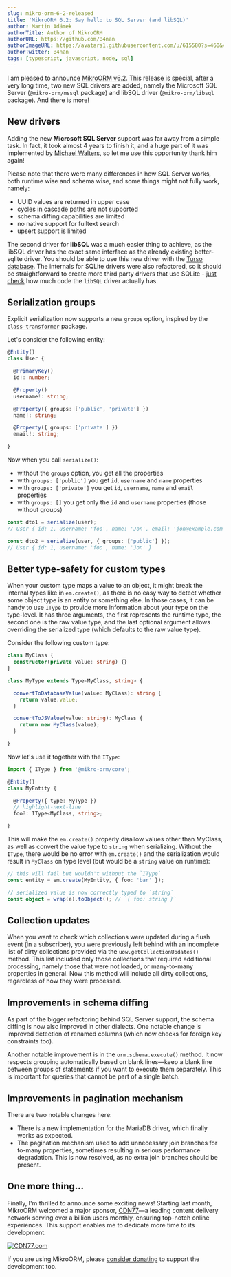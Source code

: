 ```yaml
---
slug: mikro-orm-6-2-released
title: 'MikroORM 6.2: Say hello to SQL Server (and libSQL)'
author: Martin Adámek
authorTitle: Author of MikroORM
authorURL: https://github.com/B4nan
authorImageURL: https://avatars1.githubusercontent.com/u/615580?s=460&v=4
authorTwitter: B4nan
tags: [typescript, javascript, node, sql]
---
```


I am pleased to announce [MikroORM v6.2](https://github.com/mikro-orm/mikro-orm/releases/tag/v6.2.0). This release is special, after a very long time, two new SQL drivers are added, namely the Microsoft SQL Server (`@mikro-orm/mssql` package) and libSQL driver (`@mikro-orm/libsql` package). And there is more!

<!--truncate-->

## New drivers

Adding the new **Microsoft SQL Server** support was far away from a simple task. In fact, it took almost 4 years to finish it, and a huge part of it was implemented by [Michael Walters](https://github.com/UTGuy), so let me use this opportunity thank him again!

Please note that there were many differences in how SQL Server works, both runtime wise and schema wise, and some things might not fully work, namely:

- UUID values are returned in upper case
- cycles in cascade paths are not supported
- schema diffing capabilities are limited
- no native support for fulltext search
- upsert support is limited

The second driver for **libSQL** was a much easier thing to achieve, as the libSQL driver has the exact same interface as the already existing better-sqlite driver. You should be able to use this new driver with the [Turso database](https://turso.tech/). The internals for SQLite drivers were also refactored, so it should be straightforward to create more third party drivers that use SQLite - [just check](https://github.com/mikro-orm/mikro-orm/tree/master/packages/libsql/src) how much code the `libSQL` driver actually has.

## Serialization groups

Explicit serialization now supports a new `groups` option, inspired by the [`class-transformer`](https://github.com/typestack/class-transformer) package. 

Let's consider the following entity:

```ts
@Entity()
class User {

  @PrimaryKey()
  id!: number;

  @Property()
  username!: string;

  @Property({ groups: ['public', 'private'] })
  name!: string;

  @Property({ groups: ['private'] })
  email!: string;

}
```

Now when you call `serialize()`:
- without the `groups` option, you get all the properties
- with `groups: ['public']` you get `id`, `username` and `name` properties
- with `groups: ['private']` you get `id`, `username`, `name` and `email` properties
- with `groups: []` you get only the `id` and `username` properties (those without groups)

```ts
const dto1 = serialize(user);
// User { id: 1, username: 'foo', name: 'Jon', email: 'jon@example.com' }

const dto2 = serialize(user, { groups: ['public'] });
// User { id: 1, username: 'foo', name: 'Jon' }
```

## Better type-safety for custom types

When your custom type maps a value to an object, it might break the internal types like in `em.create()`, as there is no easy way to detect whether some object type is an entity or something else. In those cases, it can be handy to use `IType` to provide more information about your type on the type-level. It has three arguments, the first represents the runtime type, the second one is the raw value type, and the last optional argument allows overriding the serialized type (which defaults to the raw value type).

Consider the following custom type:

```ts
class MyClass {
  constructor(private value: string) {}
}

class MyType extends Type<MyClass, string> {

  convertToDatabaseValue(value: MyClass): string {
    return value.value;
  }

  convertToJSValue(value: string): MyClass {
    return new MyClass(value);
  }

}
```

Now let's use it together with the `IType`:

```ts
import { IType } from '@mikro-orm/core';

@Entity()
class MyEntity {

  @Property({ type: MyType })
  // highlight-next-line
  foo?: IType<MyClass, string>;

}
```

This will make the `em.create()` properly disallow values other than MyClass, as well as convert the value type to `string` when serializing. Without the `IType`, there would be no error with `em.create()` and the serialization would result in `MyClass` on type level (but would be a `string` value on runtime):

```ts
// this will fail but wouldn't without the `IType`
const entity = em.create(MyEntity, { foo: 'bar' });

// serialized value is now correctly typed to `string`
const object = wrap(e).toObject(); // `{ foo: string }`
```

## Collection updates

When you want to check which collections were updated during a flush event (in a subscriber), you were previously left behind with an incomplete list of dirty collections provided via the `uow.getCollectionUpdates()` method. This list included only those collections that required additional processing, namely those that were not loaded, or many-to-many properties in general. Now this method will include all dirty collections, regardless of how they were processed.

## Improvements in schema diffing

As part of the bigger refactoring behind SQL Server support, the schema diffing is now also improved in other dialects. One notable change is improved detection of renamed columns (which now checks for foreign key constraints too).

Another notable improvement is in the `orm.schema.execute()` method. It now respects grouping automatically based on blank lines—keep a blank line between groups of statements if you want to execute them separately. This is important for queries that cannot be part of a single batch.

## Improvements in pagination mechanism

There are two notable changes here: 

- There is a new implementation for the MariaDB driver, which finally works as expected. 
- The pagination mechanism used to add unnecessary join branches for to-many properties, sometimes resulting in serious performance degradation. This is now resolved, as no extra join branches should be present.

## One more thing…

Finally, I'm thrilled to announce some exciting news! Starting last month, MikroORM welcomed a major sponsor, [CDN77](https://www.cdn77.com/)—a leading content delivery network serving over a billion users monthly, ensuring top-notch online experiences. This support enables me to dedicate more time to its development.

[![CDN77.com][cdn77logo]][cdn77link]

[cdn77link]: https://www.cdn77.com/
[cdn77logo]: /img/cdn77-logo-dark.svg

If you are using MikroORM, please [consider donating](https://github.com/sponsors/B4nan) to support the development too. 
